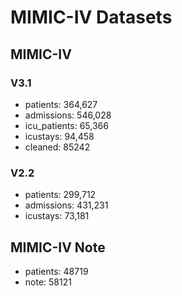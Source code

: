 # MIMIC-IV Datasets

## MIMIC-IV

### V3.1

- patients: 364,627
- admissions: 546,028
- icu_patients: 65,366
- icustays: 94,458
- cleaned: 85242

### V2.2

- patients: 299,712
- admissions: 431,231
- icustays: 73,181

## MIMIC-IV Note

- patients: 48719
- note: 58121